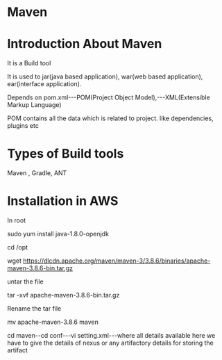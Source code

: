 # Maven
# Introduction About Maven

It is a Build tool

It is used to jar(java based application), war(web based application), ear(interface application).

Depends on pom.xml---POM(Project Object Model),---XML(Extensible Markup Language)

POM contains all the data which is related to project. like dependencies, plugins etc

# Types of Build tools
Maven , Gradle, ANT

# Installation in AWS

In root

sudo yum install java-1.8.0-openjdk

cd /opt

wget https://dlcdn.apache.org/maven/maven-3/3.8.6/binaries/apache-maven-3.8.6-bin.tar.gz

untar the file

tar -xvf apache-maven-3.8.6-bin.tar.gz

Rename the tar file

mv apache-maven-3.8.6 maven

cd maven--cd conf---vi setting.xml---where all details available here we have to give the details of nexus or any artifactory details for storing the artifact
